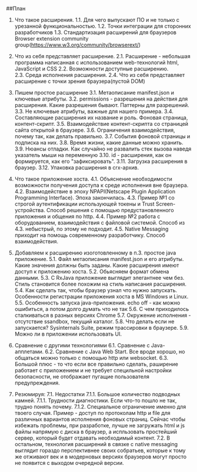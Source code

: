 ##План 

1. Что такое расширения.
1.1. Для чего выпускают ПО и не только с урезанной функциональностью.
1.2. Точки интеграции для сторонних разработчиков
1.3. Стандартизация расширений для браузеров Browser extension community group(https://www.w3.org/community/browserext/) 

2. Что из себя представляет расширение.
2.1. Расширение - небольшая программа написанная с использованием web-технологий html, JavaScript и CSS
2.2. Возможности доступные расширению.  
2.3. Среда исполнения расширения.
2.4. Что из себя представляет расширение с точки зрения браузера(пустой DOM)  

3. Пишем простое расширение
3.1. Метаописание manifest.json и ключевые атрибуты.
3.2. permissions - разрешения на действия для расширения. Какие разрешения бывают. Паттерны для разрешений.
3.3. Не ключевые атрибуты, важные для нашего примера.
3.4. Составляющие расширения их название и роль. Фоновая страница, контент-скрипт.
3.5. Взаимодействие контент-скрипта со страницей сайта открытой в браузере.
3.6. Ограничения взаимодействия, почему так, как делать правильно.
3.7. События фоновой страницы и подписка на них.
3.8. Время жизни, какие данные можно хранить.
3.9. Нюансы отладки. Как случайно не развалить стек вызова наведя указатель мыши на переменную
3.10. id - расширения, как он формируется, как его "зафиксировать".
3.11. Загрузка расширения в браузер.
3.12. Упаковка расширения в crx-архив.

4.	Что такое приложение хоста.
4.1. Объяснение необходимости возможности получения доступа к среде исполнения вне браузера.
4.2. Взаимодействие в эпоху NPAPI(Netscape Plugin Application Programming Interface). Эпоха закончилась.
4.3. Пример №1 со строгой аутентификации использующей токены и Trust Screen-устройства. Способ решения с помощью предустановленного приложения и общения по http.
4.4. Пример №2 работа с оборудованием, взаимодействия с файловой системой. Способ из 4.3. небыстрый, по этому не подходит.
4.5. Native Messaging приходит на помощь современному разработчику. Способ взаимодействия.      

5. Добавляем к расширению изоготовленному в п.3. простое java приложение.
5.1. Файл метаописания manifest.json и его атрибуты. Какие значения должны быть заданы. Какие расширения имеют доступ к приложению хоста.
5.2. Обьясняем формат обмена данными.
5.3. С RxJava приложение выглядит элегантнее чем без. Стиль становится более похожим на стиль написания расширения.
5.4. Как сделать так, чтобы браузер узнал что нужно запускать. Особенности регистрации приложения хоста в MS Windows и Linux.
5.5. Особенность запуска java-приложения. echo off - как можно ошибиться, а потом долго думать что не так
5.6. С чем приходилось сталкиваться в разных версиях Chrome
5.7. Окружение исполнения - отсутствие ssandbox, текущий каталог.
5.8. Что делать если не запускается? Sysinternals Suite, режим трассировки в браузере.
5.9. Можно ли в приложении использовать UI.

6.	Сравнение с другими технологиями
6.1. Сравнение с Java-апплетами.
6.2. Сравнение с Java Web Start. Все вроде хорошо, но общаться можно только с помощью http или websocket. 6.3. Большой плюс - то что если все правильно сделать, раширение работает с приложением и не требует специльной настройки безопасности, не отображает пугащие пользователя предупреждения. 

7. Резюмируя:
7.1. Недостатки
7.1.1. Большое количество подводных камней.
7.1.1. Трудности диагностики. Если что-то пошло не так, трудно понять почему.
7.1.2. Специальное ограничение именно для твоего случая. Пример - доступ по протоколам http и file для различных вариантов исполнения фоновых страниц. Сейчас чтобы избежать проблемы, при разработке, лучше не загружать html и js файлы напрямую с диска в браузер, а испльзовать простейший сервер, который будет отдавать необходимый контент. 
7.2. В остальном, технология расширений в связке с native messaging выглядит гораздо перспективнее своих собратьев, которые к тому же отживают век и в модерновых версиях браузеров могут просто не появится с выходом очередной версии. 